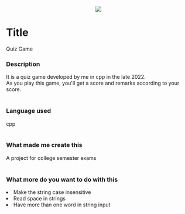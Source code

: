 <div style="display: flex; justify-content: center;">
<img src="https://user-images.githubusercontent.com/116259393/226260123-5c789100-613c-4b55-b00d-da020550b04c.gif">
</div>

# Title
Quiz Game

### Description
It is a quiz game developed by me in cpp in the late 2022. <br>
As you play this game, you'll get a score and remarks according to your score. <br><br>

### Language used
cpp <br><br>

### What made me create this
A project for college semester exams <br><br>

### What more do you want to do with this
<li>Make the string case insensitive</li>
<li>Read space in strings</li>
<li>Have more than one word in string input</li>
